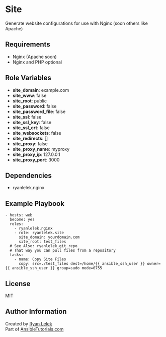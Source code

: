 Site
====

Generate website configurations for use with Nginx (soon others like Apache)

Requirements
------------

- Nginx (Apache soon)
- Nginx and PHP optional

Role Variables
--------------

- **site_domain**: example.com
- **site_www**: false
- **site_root**: public
- **site_password**: false
- **site_password_file**: false
- **site_ssl**: false
- **site_ssl_key**: false
- **site_ssl_crt**: false
- **site_websockets**: false
- **site_redirects**: []
- **site_proxy**: false
- **site_proxy_name**: myproxy
- **site_proxy_ip**: 127.0.0.1
- **site_proxy_port**: 3000

Dependencies
------------

- ryanlelek.nginx

Example Playbook
----------------

    - hosts: web
      become: yes
      roles:
        - ryanlelek.nginx
        - role: ryanlelek.site
          site_domain: yourdomain.com
          site_root: test_files
      # See Also: ryanlelek.git_repo
      # That way you can pull files from a repository
      tasks:
        - name: Copy Site Files
          copy: src=./test_files dest=/home/{{ ansible_ssh_user }} owner={{ ansible_ssh_user }} group=sudo mode=0755

License
-------

MIT

Author Information
------------------

Created by [Ryan Lelek](https://www.ryanlelek.com)  
Part of [AnsibleTutorials.com](http://www.ansibletutorials.com)
